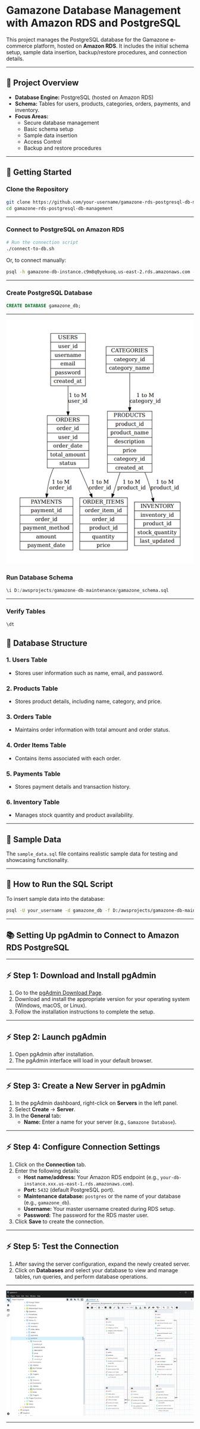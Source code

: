 
# Gamazone Database Management with Amazon RDS and PostgreSQL
This project manages the PostgreSQL database for the Gamazone e-commerce platform, hosted on **Amazon RDS**. It includes the initial schema setup, sample data insertion, backup/restore procedures, and connection details.

---

## 🎯 Project Overview
- **Database Engine:** PostgreSQL (hosted on Amazon RDS)
- **Schema:** Tables for users, products, categories, orders, payments, and inventory.
- **Focus Areas:**
  - Secure database management
  - Basic schema setup
  - Sample data insertion
  - Access Control
  - Backup and restore procedures

---

## 🚀 Getting Started

### Clone the Repository
```bash
git clone https://github.com/your-username/gamazone-rds-postgresql-db-management.git
cd gamazone-rds-postgresql-db-management
```

---

### Connect to PostgreSQL on Amazon RDS
```bash
# Run the connection script
./connect-to-db.sh
```
Or, to connect manually:
```bash
psql -h gamazone-db-instance.c9m8q0yekuoq.us-east-2.rds.amazonaws.com -U gamazone_admin -d gamazone_db
```

---

### Create PostgreSQL Database
```sql
CREATE DATABASE gamazone_db;
```

---

![Database ERD](./resources/entity_relationship.png)

### Run Database Schema
```sql
\i D:/awsprojects/gamazone-db-maintenance/gamazone_schema.sql
```

---

### Verify Tables
```sql
\dt
```

## 📂 Database Structure
### 1. Users Table
- Stores user information such as name, email, and password.

### 2. Products Table
- Stores product details, including name, category, and price.

### 3. Orders Table
- Maintains order information with total amount and order status.

### 4. Order Items Table
- Contains items associated with each order.

### 5. Payments Table
- Stores payment details and transaction history.

### 6. Inventory Table
- Manages stock quantity and product availability.

---

## 📄 Sample Data
The `sample_data.sql` file contains realistic sample data for testing and showcasing functionality.

---

## 🚀 How to Run the SQL Script
To insert sample data into the database:
```bash
psql -U your_username -d gamazone_db -f D:/awsprojects/gamazone-db-maintenance/sample_data.sql
```
---

## 📚 Setting Up pgAdmin to Connect to Amazon RDS PostgreSQL

---

## ⚡️ Step 1: Download and Install pgAdmin
1. Go to the [pgAdmin Download Page](https://www.pgadmin.org/download/).
2. Download and install the appropriate version for your operating system (Windows, macOS, or Linux).
3. Follow the installation instructions to complete the setup.

---

## ⚡️ Step 2: Launch pgAdmin
1. Open pgAdmin after installation.
2. The pgAdmin interface will load in your default browser.

---

## ⚡️ Step 3: Create a New Server in pgAdmin
1. In the pgAdmin dashboard, right-click on **Servers** in the left panel.
2. Select **Create** → **Server**.
3. In the **General** tab:
   - **Name:** Enter a name for your server (e.g., `Gamazone Database`).

---

## ⚡️ Step 4: Configure Connection Settings
1. Click on the **Connection** tab.
2. Enter the following details:
   - **Host name/address:** Your Amazon RDS endpoint (e.g., `your-db-instance.xxx.us-east-1.rds.amazonaws.com`).
   - **Port:** `5432` (default PostgreSQL port).
   - **Maintenance database:** `postgres` or the name of your database (e.g., `gamazone_db`).
   - **Username:** Your master username created during RDS setup.
   - **Password:** The password for the RDS master user.
3. Click **Save** to create the connection.

---

## ⚡️ Step 5: Test the Connection
1. After saving the server configuration, expand the newly created server.
2. Click on **Databases** and select your database to view and manage tables, run queries, and perform database operations.

---
![Pgadmin ERD](./resources/pgadmin.png)

---